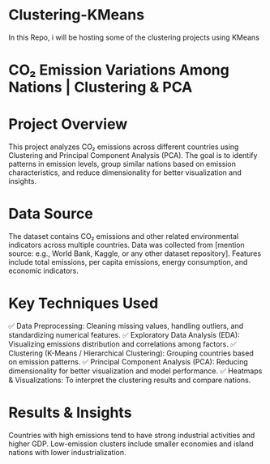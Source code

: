 # Clustering-KMeans
In this Repo, i will be hosting some of the clustering projects using KMeans
# CO₂ Emission Variations Among Nations | Clustering & PCA
# Project Overview
This project analyzes CO₂ emissions across different countries using Clustering and Principal Component Analysis (PCA). The goal is to identify patterns in emission levels, group similar nations based on emission characteristics, and reduce dimensionality for better visualization and insights.
# Data Source
The dataset contains CO₂ emissions and other related environmental indicators across multiple countries.
Data was collected from [mention source: e.g., World Bank, Kaggle, or any other dataset repository].
Features include total emissions, per capita emissions, energy consumption, and economic indicators.
# Key Techniques Used
✅ Data Preprocessing: Cleaning missing values, handling outliers, and standardizing numerical features.
✅ Exploratory Data Analysis (EDA): Visualizing emissions distribution and correlations among factors.
✅ Clustering (K-Means / Hierarchical Clustering): Grouping countries based on emission patterns.
✅ Principal Component Analysis (PCA): Reducing dimensionality for better visualization and model performance.
✅ Heatmaps & Visualizations: To interpret the clustering results and compare nations.
# Results & Insights
Countries with high emissions tend to have strong industrial activities and higher GDP.
Low-emission clusters include smaller economies and island nations with lower industrialization.

